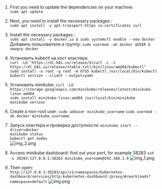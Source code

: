 1) First you need to update the dependencies on your machine: <br>
```sudo apt update```
2) Next, you need to install the necessary packages.: <br>
```sudo apt install -y apt-transport-https ca-certificates curl```
3) Install the necessary packages.: <br>
```sudo apt install -y docker.io & sudo systemctl enable --now docker``` <br>
Добавить пользователя и группу:
```sudo usermod -aG docker $USER & newgrp docker```
4) Установить kubectl на хост кластера: <br>
```curl -LO "https://dl.k8s.io/release/$(curl -L -s https://dl.k8s.io/release/stable.txt)/bin/linux/amd64/kubectl"``` <br>
```sudo install -o root -g root -m 0755 kubectl /usr/local/bin/kubectl``` <br>
```kubectl version --client --output=yaml``` <br>

7) Установить minikube:
```curl -LO https://storage.googleapis.com/minikube/releases/latest/minikube-linux-amd64``` <br>
```sudo install minikube-linux-amd64 /usr/local/bin/minikube``` <br>
```minikube version``` 

8) Create a non-root user:
```sudo adduser minikube_username```
```sudo usermod -aG docker minikube_username```

9) Запуск кластера и проверка доступности:
```minikube start --driver=docker``` <br>
```minikube status``` <br>
```kubectl get nodes``` <br>
![img_2.png](img/minikube/img_2.png)

10) Access minikube dashboard:
find out your port, for example 38283
```ssh -L 38283:127.0.0.1:38283 minikube_username@192.168.1.9```
![img_1.png](img/minikube/img_1.png)

11) Then open: <br>
```http://127.0.0.1:38283/api/v1/namespaces/kubernetes-dashboard/services/http:kubernetes-dashboard:/proxy/#/workloads?namespace=default```
![img.png](img/minikube/img.png)